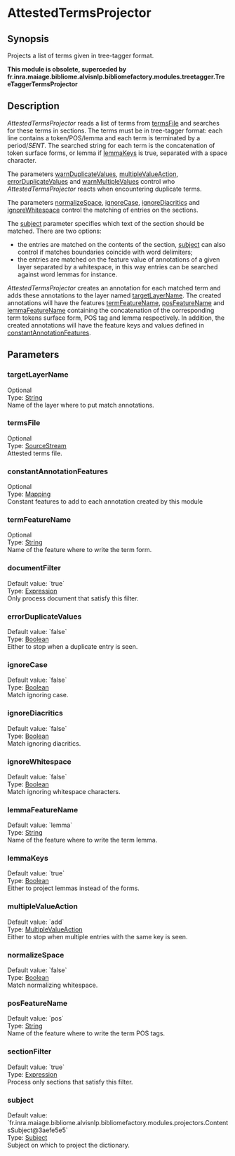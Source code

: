 <h1 class="module">AttestedTermsProjector</h1>

## Synopsis

Projects a list of terms given in tree-tagger format.

**This module is obsolete, superceded by fr.inra.maiage.bibliome.alvisnlp.bibliomefactory.modules.treetagger.TreeTaggerTermsProjector**

## Description

*AttestedTermsProjector* reads a list of terms from <a href="#termsFile" class="param">termsFile</a> and searches for these terms in sections. The terms must be in tree-tagger format: each line contains a token/POS/lemma and each term is terminated by a period/*SENT*. The searched string for each term is the concatenation of token surface forms, or lemma if <a href="#lemmaKeys" class="param">lemmaKeys</a> is true, separated with a space character.

The parameters <a href="#warnDuplicateValues" class="param">warnDuplicateValues</a>, <a href="#multipleValueAction" class="param">multipleValueAction</a>, <a href="#errorDuplicateValues" class="param">errorDuplicateValues</a> and <a href="#warnMultipleValues" class="param">warnMultipleValues</a> control who *AttestedTermsProjector* reacts when encountering duplicate terms.

The parameters <a href="#normalizeSpace" class="param">normalizeSpace</a>, <a href="#ignoreCase" class="param">ignoreCase</a>, <a href="#ignoreDiacritics" class="param">ignoreDiacritics</a> and <a href="#ignoreWhitespace" class="param">ignoreWhitespace</a> control the matching of entries on the sections.

The <a href="#subject" class="param">subject</a> parameter specifies which text of the section should be matched. There are two options:
  
* the entries are matched on the contents of the section, <a href="#subject" class="param">subject</a> can also control if matches boundaries coincide with word delimiters;
* the entries are matched on the feature value of annotations of a given layer separated by a whitespace, in this way entries can be searched against word lemmas for instance.



*AttestedTermsProjector* creates an annotation for each matched term and adds these annotations to the layer named <a href="#targetLayerName" class="param">targetLayerName</a>. The created annotations will have the features <a href="#termFeatureName" class="param">termFeatureName</a>, <a href="#posFeatureName" class="param">posFeatureName</a> and <a href="#lemmaFeatureName" class="param">lemmaFeatureName</a> containing the concatenation of the corresponding term tokens surface form, POS tag and lemma respectively. In addition, the created annotations will have the feature keys and values defined in <a href="#constantAnnotationFeatures" class="param">constantAnnotationFeatures</a>.

## Parameters

<a name="targetLayerName">

### targetLayerName

<div class="param-level param-level-optional">Optional
</div>
<div class="param-type">Type: <a href="../converter/java.lang.String" class="converter">String</a>
</div>
Name of the layer where to put match annotations.

<a name="termsFile">

### termsFile

<div class="param-level param-level-optional">Optional
</div>
<div class="param-type">Type: <a href="../converter/fr.inra.maiage.bibliome.util.streams.SourceStream" class="converter">SourceStream</a>
</div>
Attested terms file.

<a name="constantAnnotationFeatures">

### constantAnnotationFeatures

<div class="param-level param-level-optional">Optional
</div>
<div class="param-type">Type: <a href="../converter/fr.inra.maiage.bibliome.alvisnlp.core.module.types.Mapping" class="converter">Mapping</a>
</div>
Constant features to add to each annotation created by this module

<a name="termFeatureName">

### termFeatureName

<div class="param-level param-level-optional">Optional
</div>
<div class="param-type">Type: <a href="../converter/java.lang.String" class="converter">String</a>
</div>
Name of the feature where to write the term form.

<a name="documentFilter">

### documentFilter

<div class="param-level param-level-default-value">Default value: `true`
</div>
<div class="param-type">Type: <a href="../converter/fr.inra.maiage.bibliome.alvisnlp.core.corpus.expressions.Expression" class="converter">Expression</a>
</div>
Only process document that satisfy this filter.

<a name="errorDuplicateValues">

### errorDuplicateValues

<div class="param-level param-level-default-value">Default value: `false`
</div>
<div class="param-type">Type: <a href="../converter/java.lang.Boolean" class="converter">Boolean</a>
</div>
Either to stop when a duplicate entry is seen.

<a name="ignoreCase">

### ignoreCase

<div class="param-level param-level-default-value">Default value: `false`
</div>
<div class="param-type">Type: <a href="../converter/java.lang.Boolean" class="converter">Boolean</a>
</div>
Match ignoring case.

<a name="ignoreDiacritics">

### ignoreDiacritics

<div class="param-level param-level-default-value">Default value: `false`
</div>
<div class="param-type">Type: <a href="../converter/java.lang.Boolean" class="converter">Boolean</a>
</div>
Match ignoring diacritics.

<a name="ignoreWhitespace">

### ignoreWhitespace

<div class="param-level param-level-default-value">Default value: `false`
</div>
<div class="param-type">Type: <a href="../converter/java.lang.Boolean" class="converter">Boolean</a>
</div>
Match ignoring whitespace characters.

<a name="lemmaFeatureName">

### lemmaFeatureName

<div class="param-level param-level-default-value">Default value: `lemma`
</div>
<div class="param-type">Type: <a href="../converter/java.lang.String" class="converter">String</a>
</div>
Name of the feature where to write the term lemma.

<a name="lemmaKeys">

### lemmaKeys

<div class="param-level param-level-default-value">Default value: `true`
</div>
<div class="param-type">Type: <a href="../converter/java.lang.Boolean" class="converter">Boolean</a>
</div>
Either to project lemmas instead of the forms.

<a name="multipleValueAction">

### multipleValueAction

<div class="param-level param-level-default-value">Default value: `add`
</div>
<div class="param-type">Type: <a href="../converter/fr.inra.maiage.bibliome.alvisnlp.bibliomefactory.modules.projectors.MultipleValueAction" class="converter">MultipleValueAction</a>
</div>
Either to stop when multiple entries with the same key is seen.

<a name="normalizeSpace">

### normalizeSpace

<div class="param-level param-level-default-value">Default value: `false`
</div>
<div class="param-type">Type: <a href="../converter/java.lang.Boolean" class="converter">Boolean</a>
</div>
Match normalizing whitespace.

<a name="posFeatureName">

### posFeatureName

<div class="param-level param-level-default-value">Default value: `pos`
</div>
<div class="param-type">Type: <a href="../converter/java.lang.String" class="converter">String</a>
</div>
Name of the feature where to write the term POS tags.

<a name="sectionFilter">

### sectionFilter

<div class="param-level param-level-default-value">Default value: `true`
</div>
<div class="param-type">Type: <a href="../converter/fr.inra.maiage.bibliome.alvisnlp.core.corpus.expressions.Expression" class="converter">Expression</a>
</div>
Process only sections that satisfy this filter.

<a name="subject">

### subject

<div class="param-level param-level-default-value">Default value: `fr.inra.maiage.bibliome.alvisnlp.bibliomefactory.modules.projectors.ContentsSubject@3aefe5e5`
</div>
<div class="param-type">Type: <a href="../converter/fr.inra.maiage.bibliome.alvisnlp.bibliomefactory.modules.projectors.Subject" class="converter">Subject</a>
</div>
Subject on which to project the dictionary.

